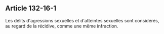 Article 132-16-1
----
Les délits d'agressions sexuelles et d'atteintes sexuelles sont considérés, au
regard de la récidive, comme une même infraction.
